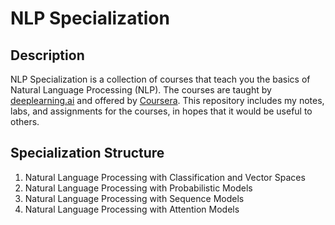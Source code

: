 # NLP Specialization

## Description

NLP Specialization is a collection of courses that teach you the basics of Natural Language Processing (NLP). The courses are taught by [deeplearning.ai](deeplearning.ai) and offered by [Coursera](https://www.coursera.org/specializations/natural-language-processing). This repository includes my notes, labs, and assignments for the courses, in hopes that it would be useful to others.

## Specialization Structure

1. Natural Language Processing with Classification and Vector Spaces
2. Natural Language Processing with Probabilistic Models
3. Natural Language Processing with Sequence Models
4. Natural Language Processing with Attention Models
